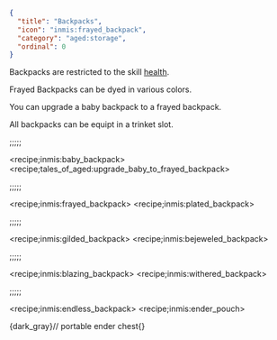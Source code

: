 ```json
{
  "title": "Backpacks",
  "icon": "inmis:frayed_backpack",
  "category": "aged:storage",
  "ordinal": 0
}
```

Backpacks are restricted to the skill [health](^aged:character/skills).


Frayed Backpacks can be dyed in various colors.


You can upgrade a baby backpack to a frayed backpack.


All backpacks can be equipt in a trinket slot.

;;;;;


<recipe;inmis:baby_backpack>
<recipe;tales_of_aged:upgrade_baby_to_frayed_backpack>

;;;;;


<recipe;inmis:frayed_backpack>
<recipe;inmis:plated_backpack>

;;;;;


<recipe;inmis:gilded_backpack>
<recipe;inmis:bejeweled_backpack>

;;;;;


<recipe;inmis:blazing_backpack>
<recipe;inmis:withered_backpack>

;;;;;


<recipe;inmis:endless_backpack>
<recipe;inmis:ender_pouch>

{dark_gray}// portable ender chest{}